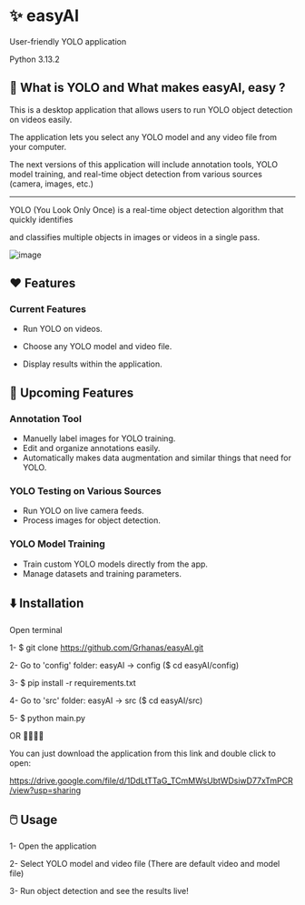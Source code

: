# :sparkles: easyAI
User-friendly YOLO application

Python 3.13.2

## 📖 What is YOLO and What makes easyAI, easy ?
This is a desktop application that allows users to run YOLO object detection on videos easily.

The application lets you select any YOLO model and any video file from your computer.

The next versions of this application will include annotation tools, YOLO model training, and real-time object detection from various sources (camera, images, etc.)

-------------------------------------

YOLO (You Look Only Once) is a real-time object detection algorithm that quickly identifies

and classifies multiple objects in images or videos in a single pass.


![image](https://github.com/user-attachments/assets/9fb3deb8-9f0b-4086-b155-e2cfd6d85058)


## :heart: Features
### Current Features
- Run YOLO on videos.

- Choose any YOLO model and video file.

- Display results within the application.

## 🚀 Upcoming Features
### Annotation Tool
- Manuelly label images for YOLO training.
- Edit and organize annotations easily.
- Automatically makes data augmentation and similar things that need for YOLO.

### YOLO Testing on Various Sources
- Run YOLO on live camera feeds.
- Process images for object detection.

### YOLO Model Training
- Train custom YOLO models directly from the app.
- Manage datasets and training parameters.

## ⬇️ Installation
Open terminal

1- $ git clone https://github.com/Grhanas/easyAI.git

2- Go to 'config' folder: easyAI -> config ($ cd easyAI/config)

3- $ pip install -r requirements.txt

4- Go to 'src' folder: easyAI -> src ($ cd easyAI/src)

5- $ python main.py

OR 🔗🔗🔗🥇

You can just download the application from this link and double click to open:

https://drive.google.com/file/d/1DdLtTTaG_TCmMWsUbtWDsiwD77xTmPCR/view?usp=sharing



## 🖱️ Usage
1- Open the application

2- Select YOLO model and video file (There are default video and model file)

3- Run object detection and see the results live!

